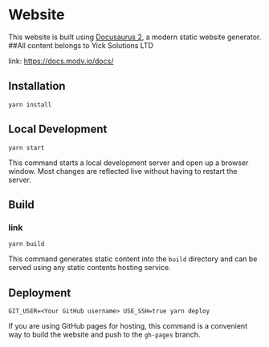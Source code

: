 # Website

This website is built using [Docusaurus 2](https://v2.docusaurus.io/), a modern static website generator.
##All content belongs to Yick Solutions LTD

link: https://docs.modv.io/docs/

## Installation

```console
yarn install
```

## Local Development

```console
yarn start
```

This command starts a local development server and open up a browser window. Most changes are reflected live without having to restart the server.

## Build

### link

```console
yarn build
```

This command generates static content into the `build` directory and can be served using any static contents hosting service.

## Deployment

```console
GIT_USER=<Your GitHub username> USE_SSH=true yarn deploy
```

If you are using GitHub pages for hosting, this command is a convenient way to build the website and push to the `gh-pages` branch.


